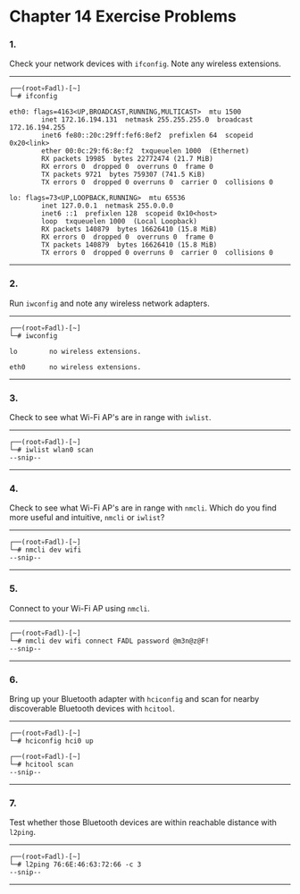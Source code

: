 # Chapter 14 Exercise Problems

### 1.

Check your network devices with `ifconfig`. Note any wireless extensions.

---

```shell
┌──(root💀Fadl)-[~]
└─# ifconfig

eth0: flags=4163<UP,BROADCAST,RUNNING,MULTICAST>  mtu 1500
        inet 172.16.194.131  netmask 255.255.255.0  broadcast 172.16.194.255
        inet6 fe80::20c:29ff:fef6:8ef2  prefixlen 64  scopeid 0x20<link>
        ether 00:0c:29:f6:8e:f2  txqueuelen 1000  (Ethernet)
        RX packets 19985  bytes 22772474 (21.7 MiB)
        RX errors 0  dropped 0  overruns 0  frame 0
        TX packets 9721  bytes 759307 (741.5 KiB)
        TX errors 0  dropped 0 overruns 0  carrier 0  collisions 0

lo: flags=73<UP,LOOPBACK,RUNNING>  mtu 65536
        inet 127.0.0.1  netmask 255.0.0.0
        inet6 ::1  prefixlen 128  scopeid 0x10<host>
        loop  txqueuelen 1000  (Local Loopback)
        RX packets 140879  bytes 16626410 (15.8 MiB)
        RX errors 0  dropped 0  overruns 0  frame 0
        TX packets 140879  bytes 16626410 (15.8 MiB)
        TX errors 0  dropped 0 overruns 0  carrier 0  collisions 0
```

---

### 2.

Run `iwconfig` and note any wireless network adapters.

---

```shell
┌──(root💀Fadl)-[~]
└─# iwconfig

lo        no wireless extensions.

eth0      no wireless extensions.
```

---

### 3.

Check to see what Wi-Fi AP's are in range with `iwlist`.

---

```shell
┌──(root💀Fadl)-[~]
└─# iwlist wlan0 scan
--snip--
```

---

### 4.

Check to see what Wi-Fi AP's are in range with `nmcli`. Which do you find more useful and intuitive, `nmcli` or `iwlist`?

---

```shell
┌──(root💀Fadl)-[~]
└─# nmcli dev wifi
--snip--
```

---

### 5.

Connect to your Wi-Fi AP using `nmcli`.

---

```shell
┌──(root💀Fadl)-[~]
└─# nmcli dev wifi connect FADL password @m3n@z@F!
--snip--
```

---

### 6.

Bring up your Bluetooth adapter with `hciconfig` and scan for nearby discoverable Bluetooth devices with `hcitool`.

---

```shell
┌──(root💀Fadl)-[~]
└─# hciconfig hci0 up

┌──(root💀Fadl)-[~]
└─# hcitool scan
--snip--
```

---

### 7.

Test whether those Bluetooth devices are within reachable distance with `l2ping`.

---

```shell
┌──(root💀Fadl)-[~]
└─# l2ping 76:6E:46:63:72:66 -c 3
--snip--
```

---
